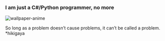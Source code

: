 ###     I am just a C#/Python programmer, no more

![wallpaper-anime](https://user-images.githubusercontent.com/116920374/211173283-0468186e-2d9a-4ff5-96d2-e60a2f40ddc0.gif)

So long as a problem doesn’t cause problems, it can’t be called a problem. *hikigaya

